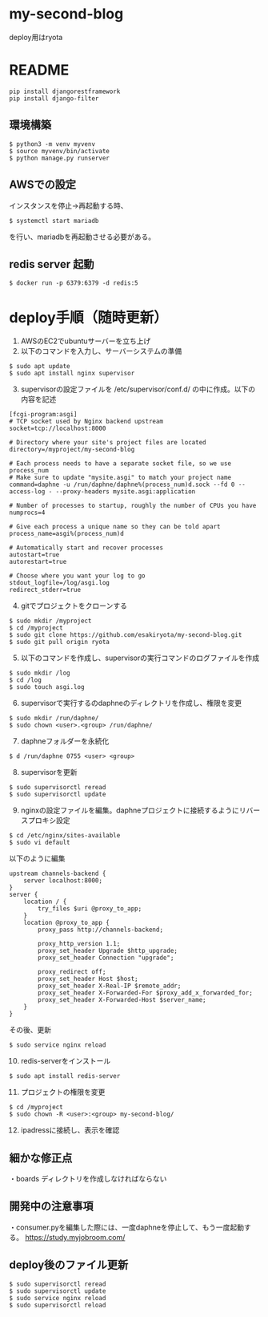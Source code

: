# my-second-blog
deploy用はryota

# README
```
pip install djangorestframework
pip install django-filter
```

## 環境構築

```
$ python3 -m venv myvenv
$ source myvenv/bin/activate
$ python manage.py runserver
```

## AWSでの設定
インスタンスを停止→再起動する時、
```
$ systemctl start mariadb
```
を行い、mariadbを再起動させる必要がある。


## redis server 起動
```
$ docker run -p 6379:6379 -d redis:5
```

# deploy手順（随時更新）

1. AWSのEC2でubuntuサーバーを立ち上げ
2. 以下のコマンドを入力し、サーバーシステムの準備
```
$ sudo apt update
$ sudo apt install nginx supervisor
```

3. supervisorの設定ファイルを /etc/supervisor/conf.d/ の中に作成。以下の内容を記述
```
[fcgi-program:asgi]
# TCP socket used by Nginx backend upstream
socket=tcp://localhost:8000

# Directory where your site's project files are located
directory=/myproject/my-second-blog

# Each process needs to have a separate socket file, so we use process_num
# Make sure to update "mysite.asgi" to match your project name
command=daphne -u /run/daphne/daphne%(process_num)d.sock --fd 0 --access-log - --proxy-headers mysite.asgi:application

# Number of processes to startup, roughly the number of CPUs you have
numprocs=4

# Give each process a unique name so they can be told apart
process_name=asgi%(process_num)d

# Automatically start and recover processes
autostart=true
autorestart=true

# Choose where you want your log to go
stdout_logfile=/log/asgi.log
redirect_stderr=true
```
4. gitでプロジェクトをクローンする
```
$ sudo mkdir /myproject
$ cd /myproject
$ sudo git clone https://github.com/esakiryota/my-second-blog.git
$ sudo git pull origin ryota
```

5. 以下のコマンドを作成し、supervisorの実行コマンドのログファイルを作成
```
$ sudo mkdir /log
$ cd /log
$ sudo touch asgi.log
```

6. supervisorで実行するのdaphneのディレクトリを作成し、権限を変更
```
$ sudo mkdir /run/daphne/
$ sudo chown <user>.<group> /run/daphne/
```

7. daphneフォルダーを永続化
```
$ d /run/daphne 0755 <user> <group>
```

8. supervisorを更新
```
$ sudo supervisorctl reread
$ sudo supervisorctl update
```

9. nginxの設定ファイルを編集。daphneプロジェクトに接続するようにリバースプロキシ設定
```
$ cd /etc/nginx/sites-available
$ sudo vi default
```
以下のように編集
```
upstream channels-backend {
    server localhost:8000;
}
server {
    location / {
        try_files $uri @proxy_to_app;
    }
    location @proxy_to_app {
        proxy_pass http://channels-backend;

        proxy_http_version 1.1;
        proxy_set_header Upgrade $http_upgrade;
        proxy_set_header Connection "upgrade";

        proxy_redirect off;
        proxy_set_header Host $host;
        proxy_set_header X-Real-IP $remote_addr;
        proxy_set_header X-Forwarded-For $proxy_add_x_forwarded_for;
        proxy_set_header X-Forwarded-Host $server_name;
    }
}
```
その後、更新
```
$ sudo service nginx reload
```

10. redis-serverをインストール
```
$ sudo apt install redis-server
```

11. プロジェクトの権限を変更
```
$ cd /myproject
$ sudo chown -R <user>:<group> my-second-blog/
```

12. ipadressに接続し、表示を確認

## 細かな修正点
・boards ディレクトリを作成しなければならない


## 開発中の注意事項
・consumer.pyを編集した際には、一度daphneを停止して、もう一度起動する。
https://study.myjobroom.com/

## deploy後のファイル更新
```
$ sudo supervisorctl reread
$ sudo supervisorctl update
$ sudo service nginx reload
$ sudo supervisorctl reload
```






